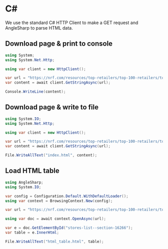 # C#

We use the standard C# HTTP Client to make a GET request and  
AngleSharp to parse HTML data.  

## Download page & print to console 

```C#
using System;
using System.Net.Http;

using var client = new HttpClient();

var url = "https://nrf.com/resources/top-retailers/top-100-retailers/top-100-retailers-2019";
var content = await client.GetStringAsync(url);

Console.WriteLine(content);
```

## Download page & write to file

```C#
using System.IO;
using System.Net.Http;

using var client = new HttpClient();

var url = "https://nrf.com/resources/top-retailers/top-100-retailers/top-100-retailers-2019";
var content = await client.GetStringAsync(url);

File.WriteAllText("index.html", content);
```

## Load HTML table 

```C#
using AngleSharp;
using System.IO;

var config = Configuration.Default.WithDefaultLoader();
using var context = BrowsingContext.New(config);

var url = "https://nrf.com/resources/top-retailers/top-100-retailers/top-100-retailers-2019";

using var doc = await context.OpenAsync(url);

var e = doc.GetElementById("stores-list--section-16266");
var table = e.InnerHtml;

File.WriteAllText("html_table.html", table);
```
